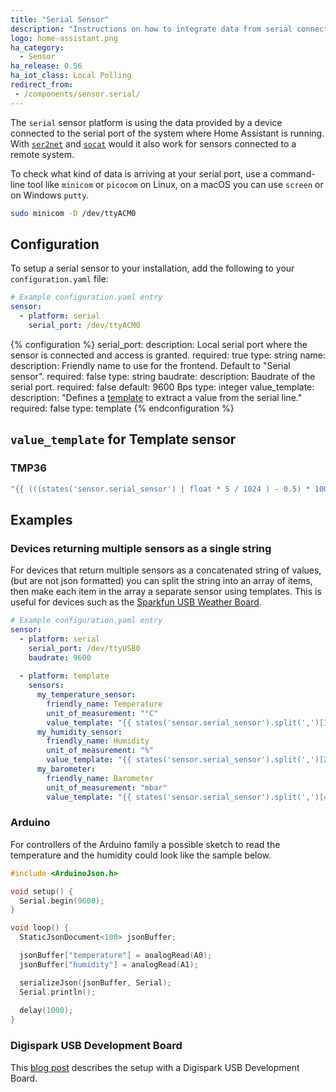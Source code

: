 ```yaml
---
title: "Serial Sensor"
description: "Instructions on how to integrate data from serial connected sensors into Home Assistant."
logo: home-assistant.png
ha_category:
  - Sensor
ha_release: 0.56
ha_iot_class: Local Polling
redirect_from:
 - /components/sensor.serial/
---
```


The `serial` sensor platform is using the data provided by a device connected to the serial port of the system where Home Assistant is running. With [`ser2net`](http://ser2net.sourceforge.net/) and [`socat`](http://www.dest-unreach.org/socat/) would it also work for sensors connected to a remote system.

To check what kind of data is arriving at your serial port, use a command-line tool like `minicom` or `picocom` on Linux, on a macOS you can use `screen` or on Windows `putty`.

```bash
sudo minicom -D /dev/ttyACM0
```

## Configuration

To setup a serial sensor to your installation, add the following to your `configuration.yaml` file:

```yaml
# Example configuration.yaml entry
sensor:
  - platform: serial
    serial_port: /dev/ttyACM0
```

{% configuration %}
serial_port:
  description: Local serial port where the sensor is connected and access is granted.
  required: true
  type: string
name:
  description: Friendly name to use for the frontend. Default to "Serial sensor".
  required: false
  type: string
baudrate:
  description: Baudrate of the serial port.
  required: false
  default: 9600 Bps
  type: integer
value_template:
  description: "Defines a [template](/docs/configuration/templating/#processing-incoming-data) to extract a value from the serial line."
  required: false
  type: template
{% endconfiguration %}

## `value_template` for Template sensor

### TMP36

```yaml
"{{ (((states('sensor.serial_sensor') | float * 5 / 1024 ) - 0.5) * 100) | round(1) }}"
```

## Examples

### Devices returning multiple sensors as a single string

For devices that return multiple sensors as a concatenated string of values, (but are not json formatted) you can split the string into an array of items, then make each item in the array a separate sensor using templates.  This is useful for devices such as the [Sparkfun USB Weather Board](https://www.sparkfun.com/products/retired/9800).

```yaml
# Example configuration.yaml entry
sensor:
  - platform: serial
    serial_port: /dev/ttyUSB0
    baudrate: 9600
 
  - platform: template
    sensors:
      my_temperature_sensor:
        friendly_name: Temperature
        unit_of_measurement: "°C"
        value_template: "{{ states('sensor.serial_sensor').split(',')[1] | float }}"
      my_humidity_sensor:
        friendly_name: Humidity
        unit_of_measurement: "%"
        value_template: "{{ states('sensor.serial_sensor').split(',')[2] | float }}"
      my_barometer:
        friendly_name: Barometer
        unit_of_measurement: "mbar"
        value_template: "{{ states('sensor.serial_sensor').split(',')[4] | float }}"
```

### Arduino

For controllers of the Arduino family a possible sketch to read the temperature and the humidity could look like the sample below.

```c
#include <ArduinoJson.h>

void setup() {
  Serial.begin(9600);
}

void loop() {
  StaticJsonDocument<100> jsonBuffer;

  jsonBuffer["temperature"] = analogRead(A0);
  jsonBuffer["humidity"] = analogRead(A1);

  serializeJson(jsonBuffer, Serial);
  Serial.println();
  
  delay(1000);
}
```

### Digispark USB Development Board

This [blog post](/blog/2017/10/23/simple-analog-sensor/) describes the setup with a Digispark USB Development Board.
